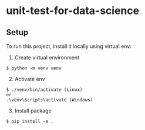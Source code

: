# unit-test-for-data-science

## Setup
To run this project, install it locally using virtual env:


1. Create virtual environment

```
$ python -m venv venv
```
2. Activate env

```
$ ./venv/bin/activate (Linux)
or
.\venv\Scripts\activate (Windows)
```
3. Install package

```
$ pip install -e .

```
